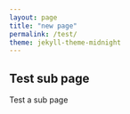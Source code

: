```yaml
---
layout: page
title: "new page"
permalink: /test/
theme: jekyll-theme-midnight
---
```

## Test sub page
Test a sub page